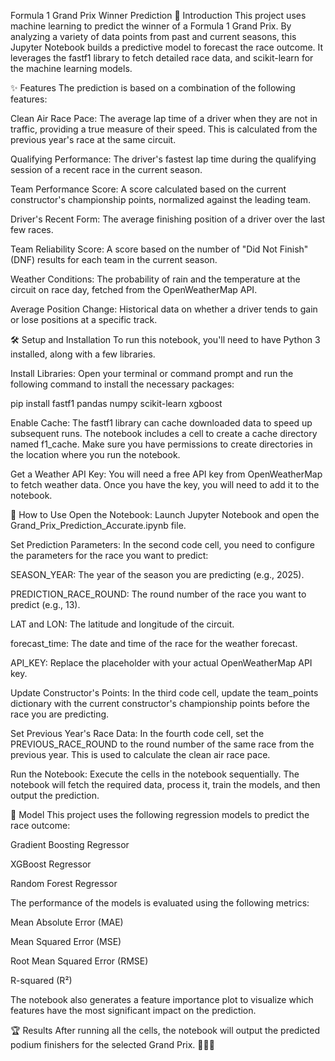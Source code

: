 Formula 1 Grand Prix Winner Prediction
🏁 Introduction
This project uses machine learning to predict the winner of a Formula 1 Grand Prix. By analyzing a variety of data points from past and current seasons, this Jupyter Notebook builds a predictive model to forecast the race outcome. It leverages the fastf1 library to fetch detailed race data, and scikit-learn for the machine learning models.

✨ Features
The prediction is based on a combination of the following features:

Clean Air Race Pace: The average lap time of a driver when they are not in traffic, providing a true measure of their speed. This is calculated from the previous year's race at the same circuit.

Qualifying Performance: The driver's fastest lap time during the qualifying session of a recent race in the current season.

Team Performance Score: A score calculated based on the current constructor's championship points, normalized against the leading team.

Driver's Recent Form: The average finishing position of a driver over the last few races.

Team Reliability Score: A score based on the number of "Did Not Finish" (DNF) results for each team in the current season.

Weather Conditions: The probability of rain and the temperature at the circuit on race day, fetched from the OpenWeatherMap API.

Average Position Change: Historical data on whether a driver tends to gain or lose positions at a specific track.

🛠️ Setup and Installation
To run this notebook, you'll need to have Python 3 installed, along with a few libraries.

Install Libraries:
Open your terminal or command prompt and run the following command to install the necessary packages:

pip install fastf1 pandas numpy scikit-learn xgboost

Enable Cache:
The fastf1 library can cache downloaded data to speed up subsequent runs. The notebook includes a cell to create a cache directory named f1_cache. Make sure you have permissions to create directories in the location where you run the notebook.

Get a Weather API Key:
You will need a free API key from OpenWeatherMap to fetch weather data. Once you have the key, you will need to add it to the notebook.

🚀 How to Use
Open the Notebook:
Launch Jupyter Notebook and open the Grand_Prix_Prediction_Accurate.ipynb file.

Set Prediction Parameters:
In the second code cell, you need to configure the parameters for the race you want to predict:

SEASON_YEAR: The year of the season you are predicting (e.g., 2025).

PREDICTION_RACE_ROUND: The round number of the race you want to predict (e.g., 13).

LAT and LON: The latitude and longitude of the circuit.

forecast_time: The date and time of the race for the weather forecast.

API_KEY: Replace the placeholder with your actual OpenWeatherMap API key.

Update Constructor's Points:
In the third code cell, update the team_points dictionary with the current constructor's championship points before the race you are predicting.

Set Previous Year's Race Data:
In the fourth code cell, set the PREVIOUS_RACE_ROUND to the round number of the same race from the previous year. This is used to calculate the clean air race pace.

Run the Notebook:
Execute the cells in the notebook sequentially. The notebook will fetch the required data, process it, train the models, and then output the prediction.

🤖 Model
This project uses the following regression models to predict the race outcome:

Gradient Boosting Regressor

XGBoost Regressor

Random Forest Regressor

The performance of the models is evaluated using the following metrics:

Mean Absolute Error (MAE)

Mean Squared Error (MSE)

Root Mean Squared Error (RMSE)

R-squared (R²)

The notebook also generates a feature importance plot to visualize which features have the most significant impact on the prediction.

🏆 Results
After running all the cells, the notebook will output the predicted podium finishers for the selected Grand Prix. 🥇🥈🥉
